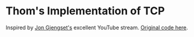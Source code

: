 # Thom's Implementation of TCP

Inspired by [Jon Gjengset's](https://www.youtube.com/playlist?list=PLqbS7AVVErFivDY3iKAQk3_VAm8SXwt1X) excellent YouTube stream. [Original code here](https://github.com/jonhoo/rust-tcp).
